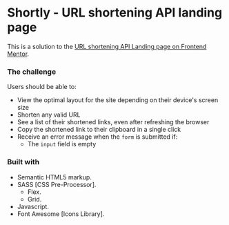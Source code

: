 # Shortly - URL shortening API landing page

This is a solution to the [URL shortening API Landing page on Frontend Mentor](https://www.frontendmentor.io/challenges/url-shortening-api-landing-page-2ce3ob-G).

### The challenge

Users should be able to:

- View the optimal layout for the site depending on their device's screen size
- Shorten any valid URL
- See a list of their shortened links, even after refreshing the browser
- Copy the shortened link to their clipboard in a single click
- Receive an error message when the `form` is submitted if:
  - The `input` field is empty

### Built with

- Semantic HTML5 markup.
- SASS [CSS Pre-Processor].
  - Flex.
  - Grid.
- Javascript.
- Font Awesome [Icons Library].
